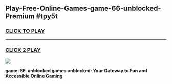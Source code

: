 
## Play-Free-Online-Games-game-66-unblocked-Premium #tpy5t
<h3>
<a href="https://premium.freeplayer.one?title=game-66-unblocked&ref=8M">CLICK TO PLAY</a></h3>
<hr>

<h3>
<a href="https://premium.freeplayer.one?title=game-66-unblocked&ref=8M">CLICK 2 PLAY</a>
  
</h3>

<a href="https://premium.freeplayer.one?title=game-66-unblocked&ref=8M"><img src="https://clearcache.store/games.png"></a>


**game-66-unblocked games unblocked: Your Gateway to Fun and Accessible Online Gaming**
